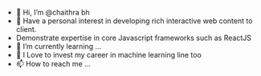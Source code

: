- 👋 Hi, I’m @chaithra bh
- 👀 Have a personal interest in developing rich interactive web content to client.
- Demonstrate expertise in core Javascript frameworks such as ReactJS 
- 🌱 I’m currently learning ...
- 💞️ I Love to invest my career in machine learning line too
- 📫 How to reach me ... 

<!---
chaithrabhalli/chaithrabhalli is a ✨ special ✨ repository because its `README.md` (this file) appears on your GitHub profile.
You can click the Preview link to take a look at your changes.
--->
